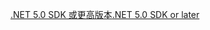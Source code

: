 [<span data-ttu-id="51a06-101">.NET 5.0 SDK 或更高版本</span><span class="sxs-lookup"><span data-stu-id="51a06-101">.NET 5.0 SDK or later</span></span>](https://dotnet.microsoft.com/download/dotnet/5.0)
